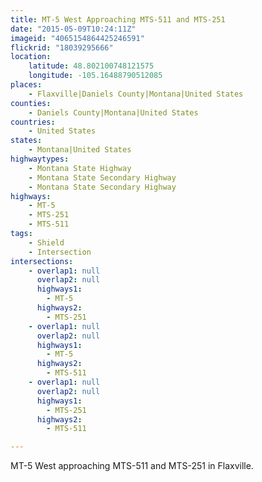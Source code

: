 ```yaml
---
title: MT-5 West Approaching MTS-511 and MTS-251
date: "2015-05-09T10:24:11Z"
imageid: "4065154864425246591"
flickrid: "18039295666"
location:
    latitude: 48.802100748121575
    longitude: -105.16488790512085
places:
    - Flaxville|Daniels County|Montana|United States
counties:
    - Daniels County|Montana|United States
countries:
    - United States
states:
    - Montana|United States
highwaytypes:
    - Montana State Highway
    - Montana State Secondary Highway
    - Montana State Secondary Highway
highways:
    - MT-5
    - MTS-251
    - MTS-511
tags:
    - Shield
    - Intersection
intersections:
    - overlap1: null
      overlap2: null
      highways1:
        - MT-5
      highways2:
        - MTS-251
    - overlap1: null
      overlap2: null
      highways1:
        - MT-5
      highways2:
        - MTS-511
    - overlap1: null
      overlap2: null
      highways1:
        - MTS-251
      highways2:
        - MTS-511

---
```

MT-5 West approaching MTS-511 and MTS-251 in Flaxville.